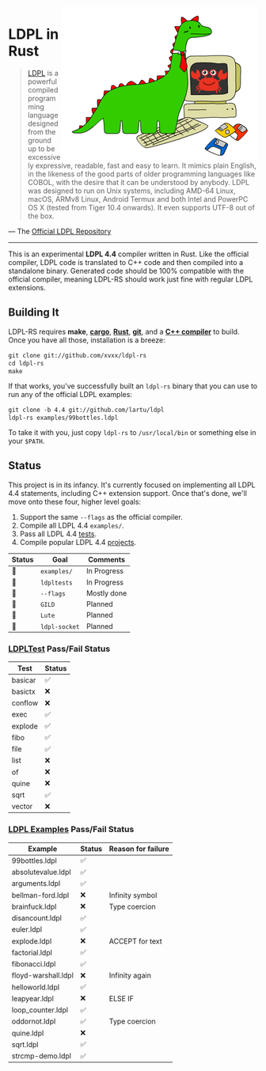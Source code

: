 <img src="img/ldpl-rs.png" alt="LDPL + Rust" align="right">

# LDPL in Rust

> [LDPL][ldpl] is a powerful compiled programming language designed
> from the ground up to be excessively expressive, readable, fast
> and easy to learn. It mimics plain English, in the likeness of the
> good parts of older programming languages like COBOL, with the
> desire that it can be understood by anybody. LDPL was designed to
> run on Unix systems, including AMD-64 Linux, macOS, ARMv8 Linux,
> Android Termux and both Intel and PowerPC OS X (tested from Tiger
> 10.4 onwards). It even supports UTF-8 out of the box.

— The [Official LDPL Repository][ldpl-repo]

---

This is an experimental **LDPL 4.4** compiler written in Rust. Like
the official compiler, LDPL code is translated to C++ code and then
compiled into a standalone binary. Generated code should be 100%
compatible with the official compiler, meaning LDPL-RS should work
just fine with regular LDPL extensions.

## Building It

LDPL-RS requires **make**, [**cargo**][rustup], [**Rust**][rustup],
[**git**][git], and a [**C++ compiler**][cpp-compiler] to build. Once
you have all those, installation is a breeze:

    git clone git://github.com/xvxx/ldpl-rs
    cd ldpl-rs
    make

If that works, you've successfully built an `ldpl-rs` binary that you
can use to run any of the official LDPL examples:

    git clone -b 4.4 git://github.com/lartu/ldpl
    ldpl-rs examples/99bottles.ldpl

To take it with you, just copy `ldpl-rs` to `/usr/local/bin` or
something else in your `$PATH`.

## Status

This project is in its infancy. It's currently focused on implementing
all LDPL 4.4 statements, including C++ extension support. Once that's
done, we'll move onto these four, higher level goals:

1. Support the same `--flags` as the official compiler.
2. Compile all LDPL 4.4 `examples/`.
3. Pass all LDPL 4.4 [tests][ldpltest].
4. Compile popular LDPL 4.4 [projects].

| **Status** | **Goal**      | **Comments** |
| ---------- | ------------- | ------------ |
| 👷         | `examples/`   | In Progress  |
| 👷         | `ldpltests`   | In Progress  |
| 👷         | `--flags`     | Mostly done  |
| 🚧         | `GILD`        | Planned      |
| 🚧         | `Lute`        | Planned      |
| 🚧         | `ldpl-socket` | Planned      |

### [LDPLTest][ldpltest] Pass/Fail Status

| **Test** | **Status** |
| -------- | ---------- |
| basicar  | ✅         |
| basictx  | ❌         |
| conflow  | ❌         |
| exec     | ✅         |
| explode  | ✅         |
| fibo     | ✅         |
| file     | ✅         |
| list     | ❌         |
| of       | ❌         |
| quine    | ❌         |
| sqrt     | ✅         |
| vector   | ❌         |

### [LDPL Examples][examples] Pass/Fail Status

| **Example**         | **Status** | **Reason for failure** |
| ------------------- | ---------- | ---------------------- |
| 99bottles.ldpl      | ✅         |                        |
| absolutevalue.ldpl  | ✅         |                        |
| arguments.ldpl      | ✅         |                        |
| bellman-ford.ldpl   | ❌         | Infinity symbol        |
| brainfuck.ldpl      | ❌         | Type coercion          |
| disancount.ldpl     | ✅         |                        |
| euler.ldpl          | ✅         |                        |
| explode.ldpl        | ❌         | ACCEPT for text        |
| factorial.ldpl      | ✅         |                        |
| fibonacci.ldpl      | ✅         |                        |
| floyd-warshall.ldpl | ❌         | Infinity again         |
| helloworld.ldpl     | ✅         |                        |
| leapyear.ldpl       | ❌         | ELSE IF                |
| loop_counter.ldpl   | ✅         |                        |
| oddornot.ldpl       | ✅         | Type coercion          |
| quine.ldpl          | ❌         |                        |
| sqrt.ldpl           | ✅         |                        |
| strcmp-demo.ldpl    | ✅         |                        |

[ldpl]: https://www.ldpl-lang.org/
[ldpl-repo]: https://www.ldpl-lang.org/
[ldpl-docs]: http://docs.ldpl-lang.org/
[pest]: https://pest.rs/
[rustup]: http://rustup.rs/
[git]: https://git-scm.com/book/en/v2/Getting-Started-Installing-Git
[cpp-compiler]: https://gcc.gnu.org/install/
[ldpltest]: https://github.com/Lartu/ldpltest
[projects]: https://www.ldpl-lang.org/projects.html
[gild]: https://github.com/xvxx/gild
[lute]: https://github.com/lartu/lute
[ldpl-socket]: https://github.com/xvxx/ldpl-socket
[examples]: https://github.com/Lartu/ldpl/tree/4.4/examples
